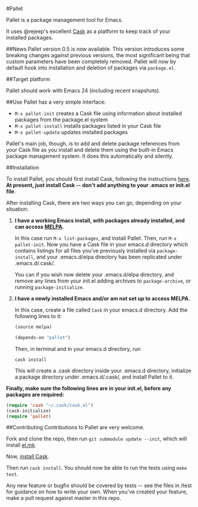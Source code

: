 #Pallet

Pallet is a package management tool for Emacs.

It uses @rejeep's excellent
[Cask](https://github.com/rejeep/cask.el) as a platform to keep
track of your installed packages.

##News
Pallet version 0.5 is now available. This version introduces some
breaking changes against previous versions, the most significant being
that custom parameters have been completely removed. Pallet will now
by default hook into installation and deletion of packages via `package.el`.

##Target platform

Pallet should work with Emacs 24 (including recent snapshots).

##Use
Pallet has a very simple interface:
- `M-x pallet-init` creates a Cask file using information about
  installed packages from the package.el system
- `M-x pallet-install` installs packages listed in your Cask file
- `M-x pallet-update` updates installed packages

Pallet's main job, though, is to add and delete package references
from your Cask file as you install and delete them using the built-in
Emacs package management system. It does this automatically and silently.

##Installation

To install Pallet, you should first install Cask, following the
instructions [here](https://github.com/rejeep/cask.el). **At present,
just install Cask -- don't add anything to your .emacs or init.el file**.

After installing Cask, there are two ways you can go, depending on
your situation:

1. **I have a working Emacs install, with packages already installed,
   and can access [MELPA](http://melpa.milbox.org).**

   In this case run `M-x list-packages`, and install Pallet.
   Then, run `M-x pallet-init`. Now you have a Cask file in your
   emacs.d directory which contains listings for all files you've
   previously installed via `package-install`, and your .emacs.d/elpa
   directory has been replicated under .emacs.d/.cask/.

   You can if you wish now delete your .emacs.d/elpa directory, and
   remove any lines from your init.el adding archives to
   `package-archive`, or running `package-initialize`.

2. **I have a newly installed Emacs and/or am not set up to access
   MELPA.**

   In this case, create a file called `Cask` in your emacs.d
   directory. Add the following lines to it:

   ```lisp
   (source melpa)

   (depends-on "pallet")
   ```

   Then, in terminal and in your emacs.d directory, run

   ```
   cask install
   ```

   This will create a .cask directory inside your .emacs.d directory,
   initialize a package directory under .emacs.d/.cask/, and install
   Pallet to it.

**Finally, make sure the following lines are in your init.el, before any
  packages are required:**

```lisp
(require 'cask "~/.cask/cask.el")
(cask-initialize)
(require 'pallet)
```

##Contributing
Contributions to Pallet are very welcome.

Fork and clone the repo, then run `git
submodule update --init`, which will install
[el.mk](http://github.com/rdallasgray/el.mk).

Now, [install Cask](https://github.com/rejeep/cask.el).

Then run `cask install`. You should now be able to run the tests using
`make test`.

Any new feature or bugfix should be covered by tests -- see the files
in /test for guidance on how to write your own. When you've
created your feature, make a pull request against master in this repo.
